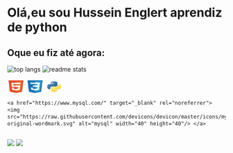 <h1>
 Olá,eu sou Hussein Englert aprendiz de python 
</h1>
 <h2>Oque eu fiz até agora:</h2>
  <div>
    <img height=180em src="https://github-readme-stats.vercel.app/api/top-langs/?username=HusseinEnglert&hide=HTML&langs_count=8&layout=compact&theme=dark&border_radius=10&size_weight=0.5&count_weight=0.5&exclude_repo=github-readme-stats" alt="top langs" />
   <img height=180em  src="https://github-readme-stats.vercel.app/api?username=HusseinEnglert&count_private=true&show_icons=true&theme=dark&rank_icon=github&border_radius=10" alt="readme stats" />
  </div>
  
  <div style="display: inline_block"><br>
    <img align="center" alt="Rafa-HTML" height="30" width="40" src="https://raw.githubusercontent.com/devicons/devicon/master/icons/html5/html5-original.svg">
    <img align="center" alt="Rafa-CSS" height="30" width="40" src="https://raw.githubusercontent.com/devicons/devicon/master/icons/css3/css3-original.svg">
    <img align="center" alt="Rafa-Python" height="30" width="40" src="https://raw.githubusercontent.com/devicons/devicon/master/icons/python/python-original.svg">
    
    <a href="https://www.mysql.com/" target="_blank" rel="noreferrer"> <img src="https://raw.githubusercontent.com/devicons/devicon/master/icons/mysql/mysql-original-wordmark.svg" alt="mysql" width="40" height="40"/> </a>

  </div>   
  
  ##
  
  <div> 
  <a href="https://www.linkedin.com/in/hussein-englert-05432a289" target="_blank"><img src="https://img.shields.io/badge/-LinkedIn-%230077B5?style=for-the-badge&logo=linkedin&logoColor=white" target="_blank"></a> 
    <a href = "mailto:husseinenglert2505@gmail.com"><img src="https://img.shields.io/badge/-Gmail-%23333?style=for-the-badge&logo=gmail&logoColor=white" target="_blank"></a>
  </div>
  
          
